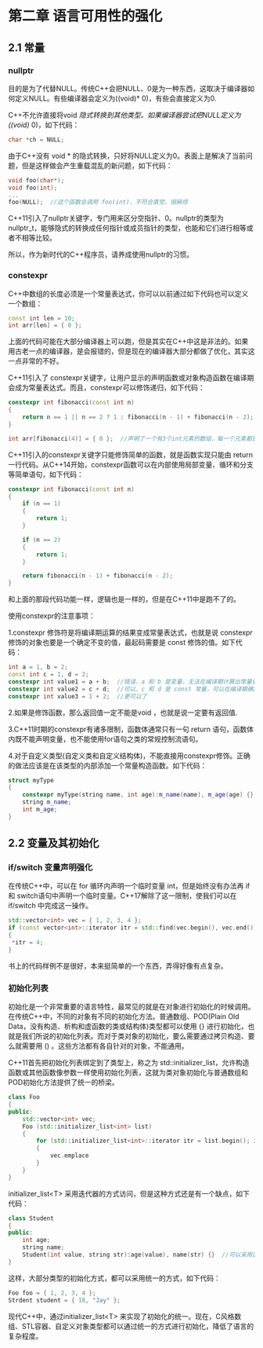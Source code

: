 # 第二章 语言可用性的强化

## 2.1 常量

### nullptr

目的是为了代替NULL。传统C++会把NULL、0是为一种东西，这取决于编译器如何定义NULL。有些编译器会定义为((void)* 0)，有些会直接定义为0.

C++不允许直接将void *隐式转换到其他类型。如果编译器尝试把NULL定义为((void)* 0)，如下代码：

```C++
char *ch = NULL;
```

由于C++没有 void * 的隐式转换，只好将NULL定义为0。表面上是解决了当前问题，但是这样做会产生重载混乱的新问题，如下代码：

```C++
void foo(char*);
void foo(int);
...
foo(NULL);  //这个函数会调用 foo(int)，不符合直觉，很麻烦
```

C++11引入了nullptr关键字，专门用来区分空指针、0。nullptr的类型为nullptr_t，能够隐式的转换成任何指针或成员指针的类型，也能和它们进行相等或者不相等比较。

所以，作为新时代的C++程序员，请养成使用nullptr的习惯。

### constexpr

C++中数组的长度必须是一个常量表达式，你可以以前通过如下代码也可以定义一个数组：

```c++
const int len = 10;
int arr[len] = { 0 };
```

上面的代码可能在大部分编译器上可以跑，但是其实在C++中这是非法的。如果用古老一点的编译器，是会报错的，但是现在的编译器大部分都做了优化，其实这一点非常的不好。

C++11引入了 constexpr关键字，让用户显示的声明函数或对象构造函数在编译期会成为常量表达式。而且，constexpr可以修饰递归，如下代码：

```C++
constexpr int fibonacci(const int n)
{
    return n == 1 || n == 2 ? 1 : fibonacci(n - 1) + fibonacci(n - 2); //斐波那契数列
}

int arr[fibonacci(4)] = { 0 };  //声明了一个有3个int元素的数组，每一个元素都是0
```

C++11引入的constexpr关键字只能修饰简单的函数，就是函数实现只能由 return 一行代码。从C++14开始，constexpr函数可以在内部使用局部变量、循环和分支等简单语句，如下代码：

```C++
constexpr int fibonacci(const int n)
{
    if (n == 1)
    {
        return 1;
    }

    if (n == 2)
    {
        return 1;
    }

    return fibonacci(n - 1) + fibonacci(n - 2);
}
```

和上面的那段代码功能一样，逻辑也是一样的，但是在C++11中是跑不了的。

使用constexpr的注意事项：

​1.constexpr 修饰符是将编译期运算的结果变成常量表达式，也就是说 constexpr 修饰的对象也要是一个确定不变的值，最起码需要是 const 修饰的值。如下代码：

```C++
int a = 1, b = 2;
const int c = 1, d = 2;
constexpr int value1 = a + b;  //错误，a 和 b 是变量，无法在编译期计算出常量值
constexpr int value2 = c + d;  //可以，c 和 d 是 const 常量，可以在编译期确定其值
constexpr int value3 = 1 + 2;  //更可以了
```

​2.如果是修饰函数，那么返回值一定不能是void ，也就是说一定要有返回值.

​3.C++11时期的constexpr有诸多限制，函数体通常只有一句 return 语句，函数体内既不能声明变量，也不能使用for语句之类的常规控制流语句。

​4.对于自定义类型(自定义类和自定义结构体)，不能直接用constexpr修饰。正确的做法应该是在该类型的内部添加一个常量构造函数。如下代码：

```C++
struct myType
{
    constexpr myType(string name, int age):m_name(name), m_age(age) {};  //常量构造函数
    string m_name;
    int m_age;
}
```

## 2.2 变量及其初始化

### if/switch 变量声明强化

​在传统C++中，可以在 for 循环内声明一个临时变量 int，但是始终没有办法再 if 和 switch语句中声明一个临时变量。C++17解除了这一限制，使我们可以在 if/switch 中完成这一操作。

```C++
std::vector<int> vec = { 1, 2, 3, 4 };
if (const vector<int>::iterator itr = std::find(vec.begin(), vec.end()), 3; itr != vec.end())
{
 *itr = 4;
}
```

书上的代码样例不是很好，本来挺简单的一个东西，弄得好像有点复杂。

### 初始化列表

初始化是一个非常重要的语言特性，最常见的就是在对象进行初始化的时候调用。在传统C++中，不同的对象有不同的初始化方法。普通数组、POD(Plain Old Data，没有构造、析构和虚函数的类或结构体)类型都可以使用 {} 进行初始化，也就是我们所说的初始化列表。而对于类对象的初始化，要么需要通过拷贝构造、要么就需要用 () 。这些方法都有各自针对的对象，不能通用。

C++11首先把初始化列表绑定到了类型上，称之为 std::initializer_list，允许构造函数或其他函数像参数一样使用初始化列表，这就为类对象初始化与普通数组和POD初始化方法提供了统一的桥梁。

```C++
class Foo
{
public:
    std::vector<int> vec;
    Foo (std::initializer_list<int> list)
    {
        for (std::initializer_list<int>::iterator itr = list.begin(); it != list.end(); ++it)
        {
            vec.emplace
        }
    }
}
```

initializer_list\<T> 采用迭代器的方式访问，但是这种方式还是有一个缺点，如下代码：

```C++
class Student
{
public:
    int age;
    string name;
    Student(int value, string str):age(value), name(str) {}  //可以采用这种方式
}
```

这样，大部分类型的初始化方式，都可以采用统一的方式，如下代码：

```C++
Foo foo = { 1, 2, 3, 4 };
Strdent student = { 18, "Jay" };
```

现代C++中，通过initializer_list\<T> 来实现了初始化的统一。现在，C风格数组、STL容器、自定义对象类型都可以通过统一的方式进行初始化，降低了语言的复杂程度。
